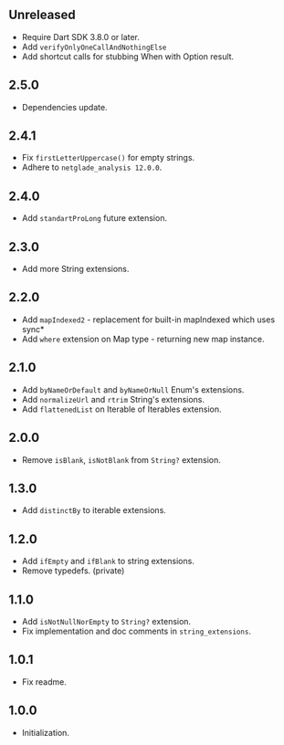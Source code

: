 ## Unreleased
- Require Dart SDK 3.8.0 or later.
- Add `verifyOnlyOneCallAndNothingElse` 
- Add shortcut calls for stubbing When with Option result.

## 2.5.0
- Dependencies update.

## 2.4.1
- Fix `firstLetterUppercase()` for empty strings.
- Adhere to `netglade_analysis 12.0.0`.

## 2.4.0
- Add `standartProLong` future extension.

## 2.3.0
- Add more String extensions.

## 2.2.0
- Add `mapIndexed2` - replacement for built-in mapIndexed which uses sync*
- Add `where` extension on Map type - returning new map instance. 

## 2.1.0
- Add `byNameOrDefault` and `byNameOrNull` Enum's extensions.
- Add `normalizeUrl` and `rtrim` String's extensions.
- Add `flattenedList` on Iterable of Iterables extension.

## 2.0.0
- Remove `isBlank`, `isNotBlank` from `String?` extension.

## 1.3.0
- Add `distinctBy` to iterable extensions.

## 1.2.0
- Add `ifEmpty` and `ifBlank` to string extensions.
- Remove typedefs. (private)

## 1.1.0
- Add `isNotNullNorEmpty` to `String?` extension.
- Fix implementation and doc comments in `string_extensions`.

## 1.0.1
- Fix readme.

## 1.0.0
- Initialization.
